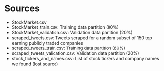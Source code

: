 # Sources

- [StockMarket.csv](https://github.com/umbrae/reddit-top-2.5-million/blob/master/data/StockMarket.csv)
- StockMarket_train.csv: Training data partition (80%)
- StockMarket_validation.csv: Validation data partition (20%)
- scraped_tweets.csv: Tweets scraped for a random subset of 150 top earning publicly traded companies
- scraped_tweets_train.csv: Training data partition (80%)
- scraped_tweets_validation.csv: Validation data partition (20%)
- stock_tickers_and_names.csv: List of stock tickers and company names we found (lost source)

